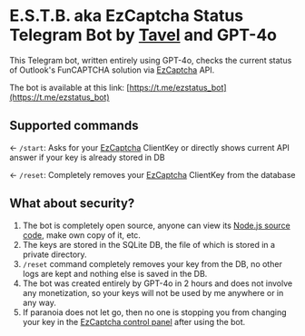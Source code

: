 # E.S.T.B. aka EzCaptcha Status Telegram Bot by [Tavel](https://tavel.in/en/) and GPT-4o

This Telegram bot, written entirely using GPT-4o, checks the current status of Outlook's FunCAPTCHA solution via [EzCaptcha](https://dashboard.ez-captcha.com/#/register?inviteCode=VOFNUzlKSNA) API.

The bot is available at this link: [https://t.me/ezstatus_bot](https://t.me/ezstatus_bot)

## Supported commands

← `/start`: Asks for your [EzCaptcha](https://dashboard.ez-captcha.com/#/register?inviteCode=VOFNUzlKSNA) ClientKey or directly shows current API answer if your key is already stored in DB

← `/reset`: Completely removes your [EzCaptcha](https://dashboard.ez-captcha.com/#/register?inviteCode=VOFNUzlKSNA) ClientKey from the database

## What about security?
1. The bot is completely open source, anyone can view its [Node.js source code](https://glitch.com/edit/#!/ez-status-bot), make own copy of it, etc.
2. The keys are stored in the SQLite DB, the file of which is stored in a private directory.
3. `/reset` command completely removes your key from the DB, no other logs are kept and nothing else is saved in the DB.
4. The bot was created entirely by GPT-4o in 2 hours and does not involve any monetization, so your keys will not be used by me anywhere or in any way.
5. If paranoia does not let go, then no one is stopping you from changing your key in the [EzCaptcha control panel](https://dashboard.ez-captcha.com/#/dashboard) after using the bot.

